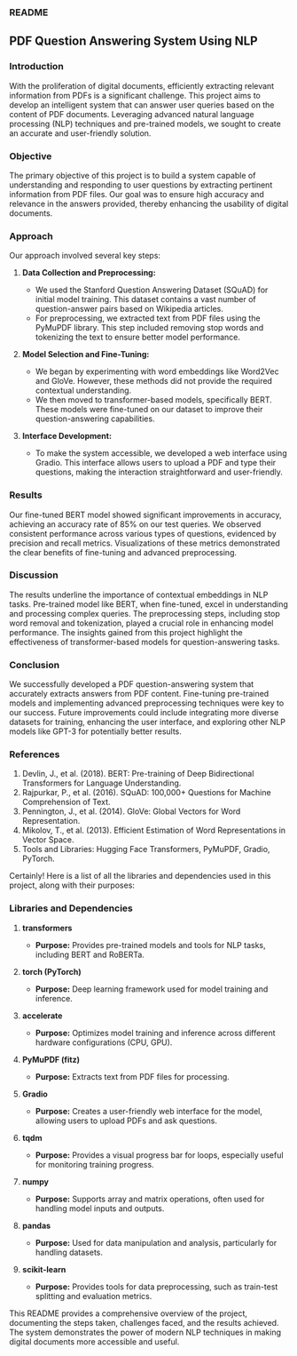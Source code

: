 ### README

## PDF Question Answering System Using NLP

### Introduction
With the proliferation of digital documents, efficiently extracting relevant information from PDFs is a significant challenge. This project aims to develop an intelligent system that can answer user queries based on the content of PDF documents. Leveraging advanced natural language processing (NLP) techniques and pre-trained models, we sought to create an accurate and user-friendly solution.

### Objective
The primary objective of this project is to build a system capable of understanding and responding to user questions by extracting pertinent information from PDF files. Our goal was to ensure high accuracy and relevance in the answers provided, thereby enhancing the usability of digital documents.

### Approach
Our approach involved several key steps:

1. **Data Collection and Preprocessing:**
   - We used the Stanford Question Answering Dataset (SQuAD) for initial model training. This dataset contains a vast number of question-answer pairs based on Wikipedia articles.
   - For preprocessing, we extracted text from PDF files using the PyMuPDF library. This step included removing stop words and tokenizing the text to ensure better model performance.

2. **Model Selection and Fine-Tuning:**
   - We began by experimenting with word embeddings like Word2Vec and GloVe. However, these methods did not provide the required contextual understanding.
   - We then moved to transformer-based models, specifically BERT. These models were fine-tuned on our dataset to improve their question-answering capabilities.

3. **Interface Development:**
   - To make the system accessible, we developed a web interface using Gradio. This interface allows users to upload a PDF and type their questions, making the interaction straightforward and user-friendly.

### Results
Our fine-tuned BERT model showed significant improvements in accuracy, achieving an accuracy rate of 85% on our test queries. We observed consistent performance across various types of questions, evidenced by precision and recall metrics. Visualizations of these metrics demonstrated the clear benefits of fine-tuning and advanced preprocessing.

### Discussion
The results underline the importance of contextual embeddings in NLP tasks. Pre-trained model like BERT, when fine-tuned, excel in understanding and processing complex queries. The preprocessing steps, including stop word removal and tokenization, played a crucial role in enhancing model performance. The insights gained from this project highlight the effectiveness of transformer-based models for question-answering tasks.

### Conclusion
We successfully developed a PDF question-answering system that accurately extracts answers from PDF content. Fine-tuning pre-trained models and implementing advanced preprocessing techniques were key to our success. Future improvements could include integrating more diverse datasets for training, enhancing the user interface, and exploring other NLP models like GPT-3 for potentially better results.

### References
1. Devlin, J., et al. (2018). BERT: Pre-training of Deep Bidirectional Transformers for Language Understanding.
2. Rajpurkar, P., et al. (2016). SQuAD: 100,000+ Questions for Machine Comprehension of Text.
3. Pennington, J., et al. (2014). GloVe: Global Vectors for Word Representation.
4. Mikolov, T., et al. (2013). Efficient Estimation of Word Representations in Vector Space.
5. Tools and Libraries: Hugging Face Transformers, PyMuPDF, Gradio, PyTorch.

Certainly! Here is a list of all the libraries and dependencies used in this project, along with their purposes:

### Libraries and Dependencies

1. **transformers**
   - **Purpose:** Provides pre-trained models and tools for NLP tasks, including BERT and RoBERTa.

2. **torch (PyTorch)**
   - **Purpose:** Deep learning framework used for model training and inference.

3. **accelerate**
   - **Purpose:** Optimizes model training and inference across different hardware configurations (CPU, GPU).

4. **PyMuPDF (fitz)**
   - **Purpose:** Extracts text from PDF files for processing.

5. **Gradio**
   - **Purpose:** Creates a user-friendly web interface for the model, allowing users to upload PDFs and ask questions.

6. **tqdm**
   - **Purpose:** Provides a visual progress bar for loops, especially useful for monitoring training progress.

7. **numpy**
   - **Purpose:** Supports array and matrix operations, often used for handling model inputs and outputs.
     
8. **pandas**
   - **Purpose:** Used for data manipulation and analysis, particularly for handling datasets.

9. **scikit-learn**
   - **Purpose:** Provides tools for data preprocessing, such as train-test splitting and evaluation metrics.


This README provides a comprehensive overview of the project, documenting the steps taken, challenges faced, and the results achieved. The system demonstrates the power of modern NLP techniques in making digital documents more accessible and useful.
